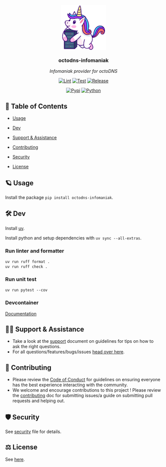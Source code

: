 <!-- template:begin:header -->
<!-- do not edit anything in this "template" block, its auto-generated by Pulumi -->
<div align="center">
<img src="https://raw.githubusercontent.com/m0nsterrr/octodns-infomaniak/main/docs/assets/logo.svg" align="center" width="144px" height="144px"/>

### octodns-infomaniak

_Infomaniak provider for octoDNS_

</div>
<div align="center">


[![Lint](https://img.shields.io/github/actions/workflow/status/m0nsterrr/octodns-infomaniak/lint.yml?branch=main&label=&logo=ruff&style=for-the-badge&logoColor=D7FF64&color=black)](https://github.com/m0nsterrr/octodns-infomaniak/tree/main/.github/workflows/lint.yml)
[![Test](https://img.shields.io/github/actions/workflow/status/m0nsterrr/octodns-infomaniak/test.yml?branch=main&label=&logo=pytest&style=for-the-badge&logoColor=white&color=0A9EDC)](https://github.com/m0nsterrr/octodns-infomaniak/tree/main/.github/workflows/test.yml)
[![Release](https://img.shields.io/github/actions/workflow/status/m0nsterrr/octodns-infomaniak/release.yml?branch=main&label=&logo=github&style=for-the-badge&logoColor=black&color=white)](https://github.com/m0nsterrr/octodns-infomaniak/tree/main/.github/workflows/release.yml)
</div>

<div align="center">


[![Pypi](https://img.shields.io/pypi/v/octodns-infomaniak?label=&logo=pypi&style=for-the-badge&logoColor=yellow&color=3776AB)](https://pypi.python.org/pypi/)
[![Python](https://img.shields.io/pypi/pyversions/octodns-infomaniak?label=&logo=python&style=for-the-badge&logoColor=yellow&color=3776AB)](https://pypi.python.org/pypi/)

</div>
<!-- template:end:header -->

<!-- template:begin:table_of_content -->
<!-- do not edit anything in this "template" block, its auto-generated by Pulumi -->
## 🔗 Table of Contents


  - [Usage](#-usage)
  - [Dev](#%EF%B8%8F-dev)

  - [Support &amp; Assistance](#%EF%B8%8F-support--assistance)
  - [Contributing](#-contributing)
  - [Security](#%EF%B8%8F-security)
  - [License](#%EF%B8%8F-license)
<!-- template:end:table_of_content -->

<!-- template:begin:documentation -->
<!-- do not edit anything in this "template" block, its auto-generated by Pulumi -->

<!-- template:end:documentation -->

<!-- template:begin:usage -->
<!-- do not edit anything in this "template" block, its auto-generated by Pulumi -->

## 🪐 Usage

Install the package `pip install octodns-infomaniak`.




<!-- template:begin:usage -->

<!-- template:begin:dev -->
<!-- do not edit anything in this "template" block, its auto-generated by Pulumi -->

## 🛠️ Dev

Install [uv](https://docs.astral.sh/uv/getting-started/installation/).

Install python and setup dependencies with `uv sync --all-extras`.
### Run linter and formatter
```
uv run ruff format . 
uv run ruff check .
```
### Run unit test
```
uv run pytest --cov
```


### Devcontainer
[Documentation](https://code.visualstudio.com/docs/devcontainers/containers)


<!-- template:begin:dev -->

<!-- template:begin:support -->
<!-- do not edit anything in this "template" block, its auto-generated by Pulumi -->
## 🙋‍♂️ Support & Assistance

* Take a look at the [support](.github/SUPPORT.md) document on
     guidelines for tips on how to ask the right questions.
* For all questions/features/bugs/issues [head over here](/../../issues/new/choose).
<!-- template:end:support -->

<!-- template:begin:contributing -->
<!-- do not edit anything in this "template" block, its auto-generated by Pulumi -->
## 🤝 Contributing

* Please review the [Code of Conduct](.github/CODE_OF_CONDUCT.md) for guidelines
    on ensuring everyone has the best experience interacting with the community.
* We welcome and encourage contributions to this project !
    Please review the [contributing](.github/CONTRIBUTING.md) doc for submitting
    issues/a guide on submitting pull requests and helping out.

<!-- template:end:contributing -->

<!-- template:begin:security -->
<!-- do not edit anything in this "template" block, its auto-generated by Pulumi -->
## 🛡️ Security

See [security](.github/SECURITY.md) file for details.
<!-- template:end:security -->

<!-- template:begin:license -->
<!-- do not edit anything in this "template" block, its auto-generated by Pulumi -->
## ⚖️ License

See [here](LICENSE).
<!-- template:end:license -->